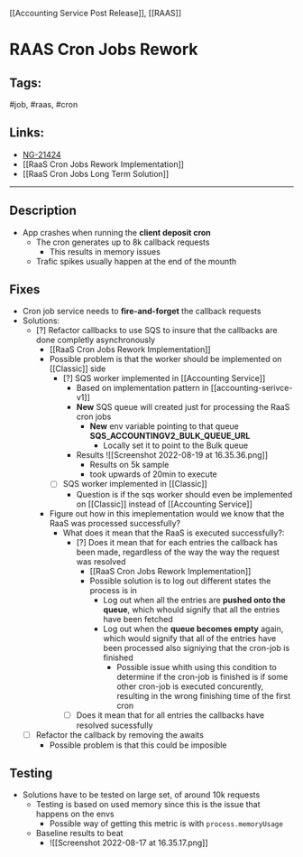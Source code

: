 [[Accounting Service Post Release]], [[RAAS]]

# RAAS Cron Jobs Rework

## Tags:
#job, #raas, #cron

## Links:
- [NG-21424](https://globalization-partners.atlassian.net/browse/NG-21424)
- [[RaaS Cron Jobs Rework Implementation]]
- [[RaaS Cron Jobs Long Term Solution]]
---

## Description
- App crashes when running the **client deposit cron**
	- The cron generates up to 8k callback requests
		- This results in memory issues
	- Trafic spikes usually happen at the end of the mounth

## Fixes
- Cron job service needs to **fire-and-forget** the callback requests
- Solutions:
	- [?] Refactor callbacks to use SQS to insure that the callbacks are done completly asynchronously
		- [[RaaS Cron Jobs Rework Implementation]]
		- Possible problem is that the worker should be implemented on [[Classic]] side
			- [?] SQS worker implemented in [[Accounting Service]]
				- Based on implementation pattern in [[accounting-serivce-v1]]
				- **New** SQS queue will created just for processing the RaaS cron jobs
					- **New** env variable pointing to that queue **SQS_ACCOUNTINGV2_BULK_QUEUE_URL**
						- Locally set it to point to the Bulk queue
				- Results ![[Screenshot 2022-08-19 at 16.35.36.png]]
					- Results on 5k sample
					- took upwards of 20min to execute
			- [ ] SQS worker implemented in [[Classic]]
				- Question is if the sqs worker should even be implemented on [[Classic]] instead of [[Accounting Service]]
		- Figure out how in this imeplementation would we know that the RaaS was processed successfully?
			- What does it mean that the RaaS is executed successfully?:
				- [?] Does it mean that for each entries the callback has been made, regardless of the way the way the request was resolved
					- [[RaaS Cron Jobs Rework Implementation]]
					- Possible solution is to log out different states the process is in
						- Log out when all the entries are **pushed onto the queue**, which whould signify that all the entries have been fetched
						- Log out when the **queue becomes empty** again, which would signify that all of the entries have been processed also signiying that the cron-job is finished
							- Possible issue whith using this condition to determine if the cron-job is finished is if some other cron-job is executed concurently, resulting in the wrong finishing time of the first cron
				- [ ] Does it mean that for all entries the callbacks have resolved sucessfully
	- [ ] Refactor the callback by removing the awaits
		- Possible problem is that this could be imposible

## Testing
- Solutions have to be tested on large set, of around 10k requests
	- Testing is based on used memory since this is the issue that happens on the envs
		- Possible way of getting this metric is with `process.memoryUsage`
	- Baseline results to beat
		- ![[Screenshot 2022-08-17 at 16.35.17.png]]
